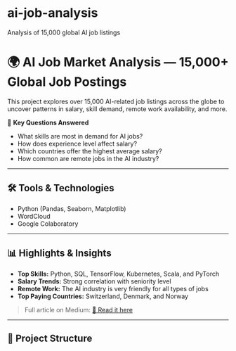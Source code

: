 # ai-job-analysis
Analysis of 15,000 global AI job listings
# 🌍 AI Job Market Analysis — 15,000+ Global Job Postings

This project explores over 15,000 AI-related job listings across the globe to uncover patterns in salary, skill demand, remote work availability, and more.

📌 **Key Questions Answered**
- What skills are most in demand for AI jobs?
- How does experience level affect salary?
- Which countries offer the highest average salary?
- How common are remote jobs in the AI industry?

---

## 🛠️ Tools & Technologies
- Python (Pandas, Seaborn, Matplotlib)
- WordCloud
- Google Colaboratory

---

## 📊 Highlights & Insights

- **Top Skills:** Python, SQL, TensorFlow, Kubernetes, Scala, and PyTorch
- **Salary Trends:** Strong correlation with seniority level
- **Remote Work:** The AI ​​industry is very friendly for all types of jobs
- **Top Paying Countries:** Switzerland, Denmark, and Norway

> Full article on Medium: [🔗 Read it here]([https://medium.com/your-link](https://medium.com/@faizinkhoirul21/key-insights-from-15-000-ai-job-listings-worldwide-from-kaggle-31737fd34ae7))

---

## 📁 Project Structure

